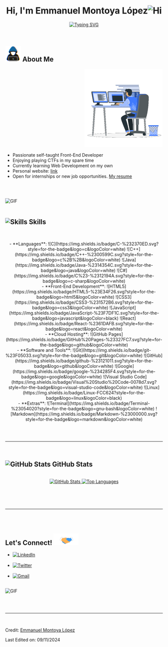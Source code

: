 <h1 align="center"><b>Hi, I'm Emmanuel Montoya López</b><img src="https://media.giphy.com/media/hvRJCLFzcasrR4ia7z/giphy.gif" width="35" alt="Hi"></h1>

<p align="center">
  <a href="https://github.com/DenverCoder1/readme-typing-svg">
    <img src="https://readme-typing-svg.herokuapp.com?font=Time+New+Roman&color=cyan&size=25&center=true&vCenter=true&width=600&height=100&lines=Assalamu+O+Alaikum+Warahmatullah..&hearts;++;Self-taught+Front-End+Developer,;Computer+Science+Student,;CTF+Newbie,;Active+Learner/Researcher,;Love+to+learn+new+stuffs..<3" alt="Typing SVG">
  </a>
</p>

<br>

## <img src="https://github.com/0xAbdulKhalid/0xAbdulKhalid/raw/main/assets/mdImages/about_me.gif" width="50" alt="About Me"> **About Me**

<p align="right">
  <img src="https://github.com/0xAbdulKhalid/0xAbdulKhalid/raw/main/assets/mdImages/Right_Side.gif" width="250" alt="About Me Image">
</p>

- Passionate self-taught Front-End Developer
- Enjoying playing CTFs in my spare time
- Currently learning Web Development on my own
- Personal website: [link](https://www.0xabdulkhalid.ml)
- Open for internships or new job opportunities. [My resume](https://read.cv/0xabdulkhalid)

<br><br>

<img src="https://user-images.githubusercontent.com/73097560/115834477-dbab4500-a447-11eb-908a-139a6edaec5c.gif" alt="GIF"><br><br>

## <img src="https://media2.giphy.com/media/QssGEmpkyEOhBCb7e1/giphy.gif?cid=ecf05e47a0n3gi1bfqntqmob8g9aid1oyj2wr3ds3mg700bl&rid=giphy.gif" width="25" alt="Skills"> **Skills**

<br>

<p align="center">
- **Languages**:
  ![C](https://img.shields.io/badge/C-%232370ED.svg?style=for-the-badge&logo=c&logoColor=white)
  ![C++](https://img.shields.io/badge/C++-%2300599C.svg?style=for-the-badge&logo=c%2B%2B&logoColor=white)
  ![Java](https://img.shields.io/badge/Java-%2314354C.svg?style=for-the-badge&logo=java&logoColor=white)
  ![C#](https://img.shields.io/badge/C%23-%2312194A.svg?style=for-the-badge&logo=c-sharp&logoColor=white)

<br>
- **Front-End Development**:
  ![HTML5](https://img.shields.io/badge/HTML5-%23E34F26.svg?style=for-the-badge&logo=html5&logoColor=white)
  ![CSS3](https://img.shields.io/badge/CSS3-%231572B6.svg?style=for-the-badge&logo=css3&logoColor=white)
  ![JavaScript](https://img.shields.io/badge/JavaScript-%23F7DF1C.svg?style=for-the-badge&logo=javascript&logoColor=black)
  ![React](https://img.shields.io/badge/React-%2361DAFB.svg?style=for-the-badge&logo=react&logoColor=white)

<br>
- **Cloud Hosting**:
  ![GitHub Pages](https://img.shields.io/badge/GitHub%20Pages-%23327FC7.svg?style=for-the-badge&logo=github&logoColor=white)

<br>
- **Software and Tools**:
  ![Git](https://img.shields.io/badge/git-%23F05033.svg?style=for-the-badge&logo=git&logoColor=white)
  ![GitHub](https://img.shields.io/badge/github-%23121011.svg?style=for-the-badge&logo=github&logoColor=white)
  ![Google](https://img.shields.io/badge/google-%234285F4.svg?style=for-the-badge&logo=google&logoColor=white)
  ![Visual Studio Code](https://img.shields.io/badge/Visual%20Studio%20Code-0078d7.svg?style=for-the-badge&logo=visual-studio-code&logoColor=white)
  ![Linux](https://img.shields.io/badge/Linux-FCC624?style=for-the-badge&logo=linux&logoColor=black)

<br>
- **Extras**:
  ![Terminal](https://img.shields.io/badge/Terminal-%23054020?style=for-the-badge&logo=gnu-bash&logoColor=white)
  ![Markdown](https://img.shields.io/badge/Markdown-%23000000.svg?style=for-the-badge&logo=markdown&logoColor=white)
</p>

<br><br>

-----

<br>

## <img src="https://media.giphy.com/media/iY8CRBdQXODJSCERIr/giphy.gif" width="35" alt="GitHub Stats"> **GitHub Stats**

<br>

<div align="center">
  <a href="https://github.com/EmmanuelMontoyaLopez">
    <img src="https://github-readme-stats.vercel.app/api?username=emmanuelmontoyalopez242006&include_all_commits=true&count_private=true&show_icons=true&line_height=20&title_color=7A7ADB&icon_color=2234AE&text_color=D3D3D3&bg_color=0,000000,130F40" width="450" alt="GitHub Stats">
    <img src="https://github-readme-stats.vercel.app/api/top-langs?username=emmanuelmontoyalopez242006&show_icons=true&locale=en&layout=compact&line_height=20&title_color=7A7ADB&icon_color=2234AE&text_color=D3D3D3&bg_color=0,000000,130F40" width="375" alt="Top Languages">
  </a>
</div>

<br><br><br>

-----

<br><br>

## <b>Let's Connect!</b> <img src="https://github.com/0xAbdulKhalid/0xAbdulKhalid/raw/main/assets/mdImages/handshake.gif" width="80" alt="Handshake">

<div align="left">
  <ul>
    <li>
      <a href="https://linkedin.com/in/0xabdulkhalid" target="_blank">
        <img src="https://img.shields.io/badge/linkedin-%2300acee.svg?color=405DE6&style=for-the-badge&logo=linkedin&logoColor=white" alt="LinkedIn">
      </a>
    </li>
    <br>
    <li>
      <a href="https://twitter.com/0xabdulkhalid" target="_blank">
        <img src="https://img.shields.io/badge/twitter-%2300acee.svg?color=1DA1F2&style=for-the-badge&logo=twitter&logoColor=white" alt="Twitter">
      </a>
    </li>
    <br>
    <li>
      <a href="mailto:0xabdulkhalid@gmail.com" target="_blank">
        <img src="https://img.shields.io/badge/gmail-%23EA4335.svg?style=for-the-badge&logo=gmail&logoColor=white" alt="Gmail">
      </a>
    </li>
  </ul>
</div>

<br>

<img src="https://user-images.githubusercontent.com/73097560/115834477-dbab4500-a447-11eb-908a-139a6edaec5c.gif" alt="GIF">

<br><br>

---

<br>

Credit: [Emmanuel Montoya López](https://github.com/EmmanuelMontoyaLopez)

Last Edited on: 09/11/2024
